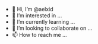 - 👋 Hi, I’m @aelxid
- 👀 I’m interested in ...
- 🌱 I’m currently learning ...
- 💞️ I’m looking to collaborate on ...
- 📫 How to reach me ...

<!---
aelxid/aelxid is a ✨ special ✨ repository because its `README.md` (this file) appears on your GitHub profile.
You can click the Preview link to take a look at your changes.
--->
